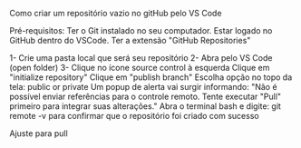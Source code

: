 Como criar um repositório vazio no gitHub pelo VS Code

Pré-requisitos:
Ter o Git instalado no seu computador.
Estar logado no GitHub dentro do VSCode.
Ter a extensão "GitHub Repositories"

1- Crie uma pasta local que será seu repositório
2- Abra pelo VS Code (open folder)
3- Clique no ícone source control à esquerda
Clique em "initialize repository"
Clique em "publish branch"
Escolha opção no topo da tela: public or private
Um popup de alerta vai surgir informando: "Não é possível enviar referências para o controle remoto. Tente executar "Pull" primeiro para integrar suas alterações." 
Abra o terminal bash e digite: git remote -v  para confirmar que o repositório foi criado com sucesso

Ajuste para pull
